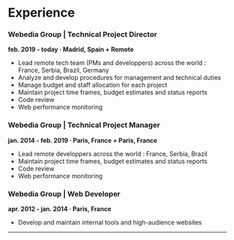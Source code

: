 # Experience

### Webedia Group | Technical Project Director

**feb. 2019 - today · Madrid, Spain + Remote**

* Lead remote tech team (PMs and developpers) across the world : France, Serbia, Brazil, Germany
* Analyze and develop procedures for management and technical duties
* Manage budget and staff allocation for each project
* Maintain project time frames, budget estimates and status reports
* Code review
* Web performance monitoring

### Webedia Group | Technical Project Manager

**jan. 2014 - feb. 2019 · Paris, France + Paris, France**

* Lead remote developpers across the world : France, Serbia, Brazil
* Maintain project time frames, budget estimates and status reports
* Code review
* Web performance monitoring

### Webedia Group | **Web Developer**

**apr. 2012 - jan. 2014 · Paris, France**

* Develop and maintain internal tools and high-audience websites

****
